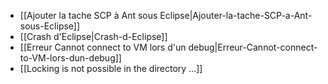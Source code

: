 * [[Ajouter la tache SCP à Ant sous Eclipse|Ajouter-la-tache-SCP-a-Ant-sous-Eclipse]]
* [[Crash d'Eclipse|Crash-d-Eclipse]]
* [[Erreur Cannot connect to VM lors d'un debug|Erreur-Cannot-connect-to-VM-lors-dun-debug]]
* [[Locking is not possible in the directory ...]]

<!-- --- tags: tools,eclipse,java -->
